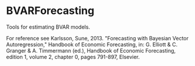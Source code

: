 # BVARForecasting
Tools for estimating BVAR models. 

For reference see Karlsson, Sune, 2013. "Forecasting with Bayesian Vector Autoregression," Handbook of Economic Forecasting, in: G. Elliott & C. Granger & A. Timmermann (ed.), Handbook of Economic Forecasting, edition 1, volume 2, chapter 0, pages 791-897, Elsevier.
